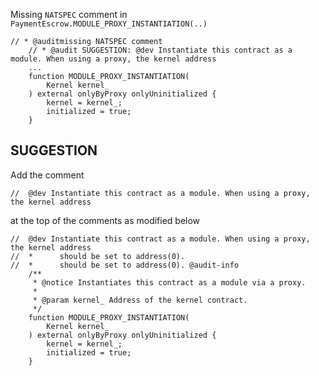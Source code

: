 Missing `NATSPEC` comment in `PaymentEscrow.MODULE_PROXY_INSTANTIATION(..)`
```
// * @auditmissing NATSPEC comment 
    // * @audit SUGGESTION: @dev Instantiate this contract as a module. When using a proxy, the kernel address
    ...
    function MODULE_PROXY_INSTANTIATION(
        Kernel kernel_
    ) external onlyByProxy onlyUninitialized {
        kernel = kernel_;
        initialized = true;
    }
```

## SUGGESTION
Add the comment 
```
//  @dev Instantiate this contract as a module. When using a proxy, the kernel address
```
at the top of the comments as modified below
```
//  @dev Instantiate this contract as a module. When using a proxy, the kernel address
//  *      should be set to address(0).
//  *      should be set to address(0). @audit-info
    /**
     * @notice Instantiates this contract as a module via a proxy.
     *
     * @param kernel_ Address of the kernel contract.
     */
    function MODULE_PROXY_INSTANTIATION(
        Kernel kernel_
    ) external onlyByProxy onlyUninitialized {
        kernel = kernel_;
        initialized = true;
    }
```
